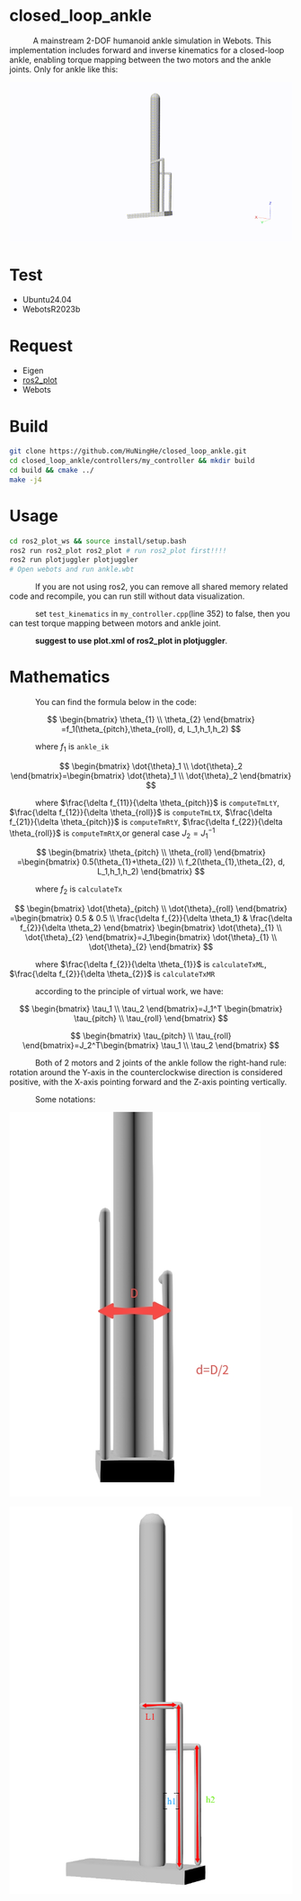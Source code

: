# closed_loop_ankle

​&emsp;&emsp;&emsp;A mainstream 2-DOF humanoid ankle simulation in Webots. This implementation includes forward and inverse kinematics for a closed-loop ankle, enabling torque mapping between the two motors and the ankle joints.  Only for ankle like this:

![ankle](https://github.com/HuNingHe/closed_loop_ankle/blob/main/pictures/ankle.gif)

# Test

- Ubuntu24.04
- WebotsR2023b

# Request

- Eigen
- [ros2_plot](https://github.com/HuNingHe/ros2_plot)
- Webots

# Build

```bash
git clone https://github.com/HuNingHe/closed_loop_ankle.git
cd closed_loop_ankle/controllers/my_controller && mkdir build
cd build && cmake ../
make -j4
```

# Usage

```bash
cd ros2_plot_ws && source install/setup.bash
ros2 run ros2_plot ros2_plot # run ros2_plot first!!!!
ros2 run plotjuggler plotjuggler
# Open webots and run ankle.wbt
```

​​&emsp;&emsp;&emsp; If you are not using ros2, you can remove all shared memory related code and recompile, you can run still without data visualization.

​&emsp;&emsp;&emsp; set `test_kinematics` in `my_controller.cpp`(line 352) to false, then you can test torque mapping between motors and ankle joint.

​&emsp;&emsp;&emsp; **suggest to use plot.xml of ros2_plot in plotjuggler**.

# Mathematics

​​&emsp;&emsp;&emsp; You can find the formula below in the code:

$$
\begin{bmatrix}
    \theta_{1} \\
    \theta_{2}
\end{bmatrix}
=f_1(\theta_{pitch},\theta_{roll}, d, L_1,h_1,h_2)
$$

​​​&emsp;&emsp;&emsp; where $f_1$ is `ankle_ik`

$$
\begin{bmatrix}
    \dot{\theta}_1 \\
    \dot{\theta}_2
\end{bmatrix}=\begin{bmatrix}
    \dot{\theta}_1 \\
    \dot{\theta}_2
\end{bmatrix}
$$

​​​​&emsp;&emsp;&emsp; where $\frac{\delta f_{11}}{\delta \theta_{pitch}}$ is `computeTmLtY`, $\frac{\delta f_{12}}{\delta \theta_{roll}}$ is `computeTmLtX`, $\frac{\delta f_{21}}{\delta \theta_{pitch}}$ is `computeTmRtY`, $\frac{\delta f_{22}}{\delta \theta_{roll}}$ is `computeTmRtX`,or general case $J_2=J_1^{-1}$

$$
\begin{bmatrix}
    \theta_{pitch} \\
    \theta_{roll}
\end{bmatrix}
=\begin{bmatrix}
0.5(\theta_{1}+\theta_{2}) \\
f_2(\theta_{1},\theta_{2}, d, L_1,h_1,h_2)
\end{bmatrix}
$$

​​​​&emsp;&emsp;&emsp; where $f_2$ is `calculateTx`

$$
\begin{bmatrix}
    \dot{\theta}_{pitch} \\
    \dot{\theta}_{roll}
\end{bmatrix}
=\begin{bmatrix}
    0.5 & 0.5 \\
    \frac{\delta f_{2}}{\delta \theta_1} & \frac{\delta f_{2}}{\delta \theta_2}
\end{bmatrix}
\begin{bmatrix}
    \dot{\theta}_{1} \\
    \dot{\theta}_{2}
\end{bmatrix}=J_1\begin{bmatrix}
    \dot{\theta}_{1} \\
    \dot{\theta}_{2}
\end{bmatrix}
$$

​​​​&emsp;&emsp;&emsp; where $\frac{\delta f_{2}}{\delta \theta_{1}}$ is `calculateTxML`, $\frac{\delta f_{2}}{\delta \theta_{2}}$ is `calculateTxMR`

​​​​&emsp;&emsp;&emsp; according to the principle of virtual work, we have:

$$
\begin{bmatrix}
    \tau_1 \\
    \tau_2
\end{bmatrix}=J_1^T
\begin{bmatrix}
    \tau_{pitch} \\
    \tau_{roll}
\end{bmatrix}
$$

$$
\begin{bmatrix}
    \tau_{pitch} \\
    \tau_{roll}
\end{bmatrix}=J_2^T\begin{bmatrix}
    \tau_1 \\
    \tau_2
\end{bmatrix}
$$



​​​​​&emsp;&emsp;&emsp; Both of 2 motors and 2 joints of the ankle follow the right-hand rule: rotation around the Y-axis in the counterclockwise direction is considered positive, with the X-axis pointing forward and the Z-axis pointing vertically.

​​​​​&emsp;&emsp;&emsp; Some notations:

![ankle_d](https://github.com/HuNingHe/closed_loop_ankle/blob/main/pictures/ankle_d.jpg)

![ankle_h1h2L1](https://github.com/HuNingHe/closed_loop_ankle/blob/main/pictures/ankle_h1h2L1.png)
